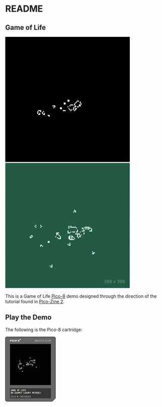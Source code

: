 # README

## Game of Life

![game of life game play](images/game-of-life.gif)
![game of life game play 2](images/game-of-life-2.gif)

This is a Game of Life [Pico-8](https://www.lexaloffle.com/pico-8.php) demo
designed through the direction of the tutorial found in [Pico-Zine
2](https://sectordub.itch.io/pico-8-fanzine-2).

## Play the Demo

The following is the Pico-8 cartridge:

![game of life cart](images/game_of_life.p8.png)

